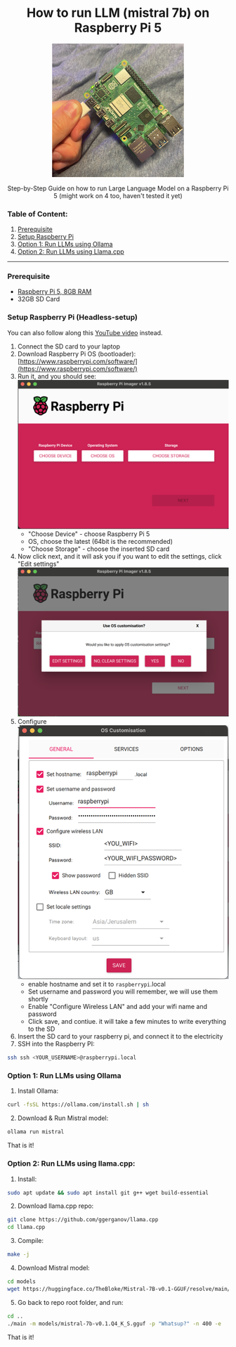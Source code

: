 <div align="center">

# How to run LLM (mistral 7b) on Raspberry Pi 5

  <img src="./images/raspberrypi.jpeg" alt="How to run LLM (mistral 7b) on Raspberry Pi 5" width="300px" />

Step-by-Step Guide on how to run Large Language Model on a Raspberry Pi 5 (might work on 4 too, haven't tested it yet)

</div>

### Table of Content:

1. [Prerequisite](#prerequisite)
2. [Setup Raspberry Pi](#setup-raspberry-pi-headless-setup)
3. [Option 1: Run LLMs using Ollama](#option-1-run-llms-using-ollama)
4. [Option 2: Run LLMs using Llama.cpp](#option-2-run-llms-using-llamacpp)

---

### Prerequisite

- [Raspberry Pi 5, 8GB RAM](https://www.raspberrypi.com/products/raspberry-pi-5/)
- 32GB SD Card

### Setup Raspberry Pi (Headless-setup)

You can also follow along this [YouTube video](https://www.youtube.com/watch?v=9fEnvDgxwbI) instead.

1. Connect the SD card to your laptop
2. Download Raspberry Pi OS (bootloader): [https://www.raspberrypi.com/software/](https://www.raspberrypi.com/software/)
3. Run it, and you should see:
   ![screenshot1.png](./images/screenshot1.png)
   - "Choose Device" - choose Raspberry Pi 5
   - OS, choose the latest (64bit is the recommended)
   - "Choose Storage" - choose the inserted SD card
4. Now click next, and it will ask you if you want to edit the settings, click "Edit settings"
   ![screenshot2.png](./images/screenshot2.png)
5. Configure
   ![screenshot3.png](./images/screenshot3.png)
   - enable hostname and set it to `raspberrypi`.local
   - Set username and password you will remember, we will use them shortly
   - Enable "Configure Wireless LAN" and add your wifi name and password
   - Click save, and contiue. it will take a few minutes to write everything to the SD
6. Insert the SD card to your raspberry pi, and connect it to the electricity
7. SSH into the Raspberry PI:

```bash
ssh ssh <YOUR_USERNAME>@raspberrypi.local
```

### Option 1: Run LLMs using Ollama

1. Install Ollama:

```bash
curl -fsSL https://ollama.com/install.sh | sh
```

2. Download & Run Mistral model:

```bash
ollama run mistral
```

That is it!

### Option 2: Run LLMs using llama.cpp:

1. Install:

```bash
sudo apt update && sudo apt install git g++ wget build-essential
```

2. Download llama.cpp repo:

```bash
git clone https://github.com/ggerganov/llama.cpp
cd llama.cpp
```

3. Compile:

```bash
make -j
```

4. Download Mistral model:

```bash
cd models
wget https://huggingface.co/TheBloke/Mistral-7B-v0.1-GGUF/resolve/main/mistral-7b-v0.1.Q4_K_S.gguf)
```

5. Go back to repo root folder, and run:

```bash
cd ..
./main -m models/mistral-7b-v0.1.Q4_K_S.gguf -p "Whatsup?" -n 400 -e
```

That is it!
